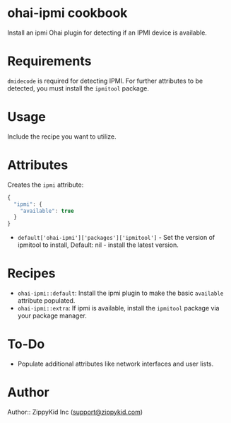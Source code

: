# ohai-ipmi cookbook

Install an ipmi Ohai plugin for detecting if an IPMI device is available.

# Requirements

`dmidecode` is required for detecting IPMI. For further attributes to be
detected, you must install the `ipmitool` package.

# Usage

Include the recipe you want to utilize.

# Attributes

Creates the `ipmi` attribute:

```javascript
{
  "ipmi": {
    "available": true
  }
}
```

 - `default['ohai-ipmi']['packages']['ipmitool']` - Set the version of ipmitool
   to install, Default: nil - install the latest version.

# Recipes

- `ohai-ipmi::default`: Install the ipmi plugin to make the basic `available`
  attribute populated.
- `ohai-ipmi::extra`: If ipmi is available, install the `ipmitool` package via
  your package manager.

# To-Do

 - Populate additional attributes like network interfaces and user lists.

# Author

Author:: ZippyKid Inc (<support@zippykid.com>)
